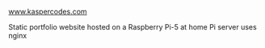 www.kaspercodes.com 

Static portfolio website hosted on a Raspberry Pi-5 at home
Pi server uses nginx 


